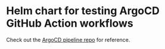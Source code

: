 # Helm chart for testing ArgoCD GitHub Action workflows 


Check out the [ArgoCD pipeline repo](https://github.com/Ujstor/argoCD-pipeline) for reference.
